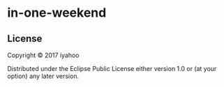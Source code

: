 # in-one-weekend

## License

Copyright © 2017 iyahoo

Distributed under the Eclipse Public License either version 1.0 or (at
your option) any later version.
